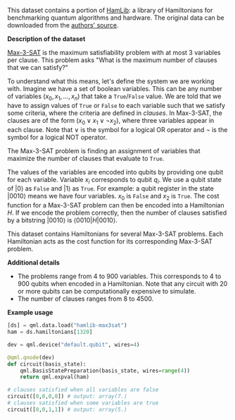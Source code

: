 This dataset contains a portion of [HamLib](https://quantum-journal.org/papers/q-2024-12-11-1559/): a library of Hamiltonians for benchmarking quantum algorithms and hardware.
The original data can be downloaded from the [authors' source](https://portal.nersc.gov/cfs/m888/dcamps/hamlib/binaryoptimization/max3sat/random/).

**Description of the dataset**

[Max-3-SAT](https://en.wikipedia.org/wiki/MAX-3SAT) is the maximum satisfiability problem with at most 3 variables per clause.
This problem asks "What is the maximum number of clauses that we can satisfy?"

To understand what this means, let's define the system we are working with. Imagine we have a set of boolean variables. 
This can be any number of variables ($x_0, x_1, ..., x_n$) that take a ``True``/``False`` value.
We are told that we have to assign values of ``True`` or ``False`` to each
variable such that we satisfy some criteria, where the criteria are
defined in *clauses*. In Max-3-SAT, the clauses are of the form
$(x_0 \lor x_1 \lor \neg x_2)$, where three variables
appear in each clause. Note that $\lor$ is the symbol for a logical OR operator and
$\neg$ is the symbol for a logical NOT operator.

The Max-3-SAT problem is finding an assignment of variables
that maximize the number of clauses that evaluate to ``True``.

The values of the variables are encoded into qubits by providing one qubit for each variable.
Variable $x_i$ corresponds to qubit $q_i$. We use a qubit state of $|0\rangle$ as ``False`` and $|1\rangle$ as ``True``.
For example: a qubit register in the state $|0010\rangle$ means we have four variables. $x_0$ is ``False`` and $x_2$ is ``True``.
The cost function for a Max-3-SAT problem can then be encoded into a Hamiltonian $H$.
If we encode the problem correctly, then the number of clauses satisfied by a bitstring $|0010\rangle$ is $\langle 0010|H|0010\rangle$.

This dataset contains Hamiltonians for several Max-3-SAT problems.
Each Hamiltonian acts as the cost function for its corresponding Max-3-SAT problem.

**Additional details**

- The problems range from 4 to 900 variables.
  This corresponds to 4 to 900 qubits when encoded in a Hamiltonian.
  Note that any circuit with 20 or more qubits can be computationally expensive to simulate. 
- The number of clauses ranges from 8 to 4500.

**Example usage**

```python
[ds] = qml.data.load("hamlib-max3sat")
ham = ds.hamiltonians[1320]

dev = qml.device("default.qubit", wires=4)

@qml.qnode(dev)
def circuit(basis_state):
    qml.BasisStatePreparation(basis_state, wires=range(4))
    return qml.expval(ham)

# clauses satisfied when all variables are false
circuit([0,0,0,0]) # output: array(7.)
# clauses satisfied when some variables are true
circuit([0,0,1,1]) # output: array(5.)
```

